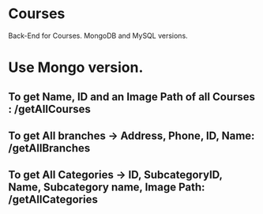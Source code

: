 # Courses
Back-End for Courses. MongoDB and MySQL versions.

# Use Mongo version.
## To get Name, ID and an Image Path of all Courses : /getAllCourses
## To get All branches -> Address, Phone, ID, Name:     /getAllBranches
## To get All Categories -> ID, SubcategoryID, Name, Subcategory name, Image Path: /getAllCategories

